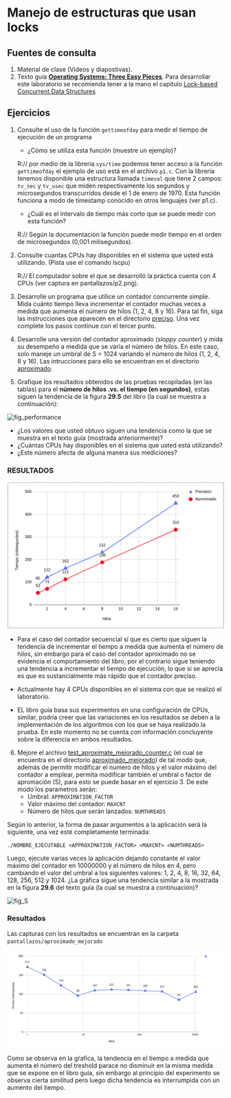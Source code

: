 # Manejo de estructuras que usan locks #

## Fuentes de consulta ##
1. Material de clase (Videos y diapostivas).
2. Texto guía [**Operating Systems: Three Easy Pieces**](http://pages.cs.wisc.edu/~remzi/OSTEP/). Para desarrollar este laboratorio se recomienda tener a la mano el capítulo [Lock-based Concurrent Data Structures](http://pages.cs.wisc.edu/~remzi/OSTEP/threads-locks-usage.pdf)

## Ejercicios ##

1. Consulte el uso de la función ```gettimeofday``` para medir el tiempo de ejecución de un programa
   * ¿Cómo se utiliza esta función (muestre un ejemplo)?

   R:// por medio de la librería ```sys/time``` podemos tener acceso a la función ```gettimeofday``` el ejemplo de uso está en el archivo ```p1.c```. Con la librería tenemos disponible una estructura llamada ```timeval``` que tiene 2 campos: ```tv_sec``` y ```tv_usec``` que miden respectivamente los segundos y microsegundos transcurridos desde el 1 de enero de 1970. Esta función funciona a modo de timestamp conocido en otros lenguajes (ver p1.c).

   * ¿Cuál es el intervalo de tiempo más corto que se puede medir con esta función?

   R:// Según la documentación la función puede medir tiempo en el orden de microsegundos (0,001 milisegundos).

2. Consulte cuantas CPUs hay disponibles en el sistema que usted está utilizando. (Pista use el comando lscpu)

   R:// El computador sobre el que se desarrolló la práctica cuenta con 4 CPUs (ver captura en pantallazos/p2.png).

3. Desarrolle un programa que utilice un contador concurrente simple. Mida cuánto tiempo lleva incrementar el contador muchas veces a medida que aumenta el número de hilos (1, 2, 4, 8 y 16). Para tal fin, siga las instrucciones que aparecen en el directorio [preciso](./preciso). Una vez complete los pasos continue con el tercer punto.

4. Desarrolle una versión del contador aproximado (*sloppy counter*) y mida su desempeño a medida que se varía el número de hilos. En este caso, solo maneje un umbral de S = 1024 variando el número de hilos (1, 2, 4, 8 y 16). Las intrucciones para ello se encuentran en el directorio [aproximado](./aproximado).

5. Grafique los resultados obtenidos de las pruebas recopiladas (en las tablas) para el **número de hilos .vs. el tiempo (en segundos)**, estas siguen la tendencia de la figura **29.5** del libro (la cual se muestra a continuación):

![fig_performance](fig_performance.jpg)

   * ¿Los valores que usted obtuvo siguen una tendencia como la que se muestra en el texto guía (mostrada anteriormente)?
   * ¿Cuántas CPUs hay disponibles en el sistema que usted está utilizando?  
   * ¿Este número afecta de alguna manera sus mediciones?

### RESULTADOS ###

![fig_resultados](graficas.png)

* Para el caso del contador secuencial sí que es cierto que siguen la tendencia de incrementar el tiempo a medida que aumenta el número de hilos, sin embargo para el caso del contador aproximado no se evidencia el comportamiento del libro, por el contrario sigue teniendo una tendencia a incrementar el tiempo de ejecución, lo que si se aprecia es que es sustancialmente más rápido que el contador preciso.

* Actualmente hay 4 CPUs disponibles en el sistema con que se realizó el laboratorio.

* EL libro guía basa sus experimentos en una configuración de CPUs, similar, podría creer que las variaciones en los resultados se deben a la implementación de los algoritmos con los que se haya realizado la prueba. En este momento no se cuenta con información concluyente sobre la diferencia en ambos resultados.

6. Mejore el archivo [test_aproximate_mejorado_counter.c](./aproximado_mejorado/test_aproximate_mejorado_counter.c) (el cual se encuentra en el directorio [aproximado_mejorado](./aproximado_mejorado)) de tal modo que, además de permitir modificar el numero de hilos y el valor máximo del contador a emplear, permita modificar también el umbral o factor de apromación (S), para esto se puede basar en el ejercicio 3. De este modo los parametros serán:
   * Umbral: ```APPROXIMATION_FACTOR```
   * Valor máximo del contador: ```MAXCNT```
   * Número de hilos que serán lanzados: ```NUMTHREADS```
   
Según lo anterior, la forma de pasar argumentos a la aplicación será la siguiente, una vez esté completamente terminada:  

```
./NOMBRE_EJECUTABLE <APPROXIMATION_FACTOR> <MAXCNT> <NUMTHREADS>
```

Luego, ejecute varias veces la aplicación dejando constante el valor máximo del contador en 10000000 y el número de hilos en 4, pero cambiando el valor del umbral a los siguientes valores: 1, 2, 4, 8, 16, 32, 64, 128, 256, 512 y 1024. ¿La gráfica sigue una tendencia similar a la mostrada en la figura **29.6** del texto guía (la cual se muestra a continuación)?

![fig_S](fig_S.jpg)

### Resultados ### 

Las capturas con los resultados se encuentran en la carpeta ```pantallazos/aproximado_mejorado```

![treshold](threshold.png)

Como se observa en la gŕafica, la tendencia en el tiempo a medida que aumenta el número del treshold parace no disminuir en la misma medida que se expone en el libro guía, sin embargo al principio del experimento se observa cierta similitud pero luego dicha tendencia es interrumpida con un aumento del tiempo.
